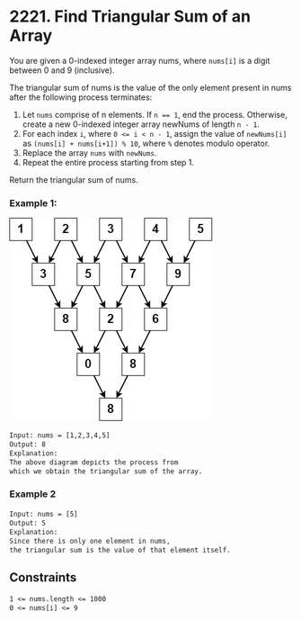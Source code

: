 # 2221. Find Triangular Sum of an Array

You are given a 0-indexed integer array nums,
where `nums[i]` is a digit between 0 and 9 (inclusive).

The triangular sum of nums is the value of the only 
element present in nums after the following process terminates:

1. Let `nums` comprise of n elements. If `n == 1`, end the process. 
Otherwise, create a new 0-indexed integer array newNums of 
length `n - 1`.
1. For each index `i`, where `0 <= i < n - 1`, assign the value
of `newNums[i]` as `(nums[i] + nums[i+1]) % 10`, where `%` 
denotes modulo operator.
1. Replace the array `nums` with `newNums`.
1. Repeat the entire process starting from step 1.

Return the triangular sum of nums.

### Example 1:
![Example 1](Example1.png)

```
Input: nums = [1,2,3,4,5]
Output: 8
Explanation:
The above diagram depicts the process from 
which we obtain the triangular sum of the array.
```

### Example 2

```
Input: nums = [5]
Output: 5
Explanation:
Since there is only one element in nums, 
the triangular sum is the value of that element itself.
```

## Constraints 
```
1 <= nums.length <= 1000
0 <= nums[i] <= 9
```
